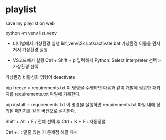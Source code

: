 # playlist
save my playlist on web

python -m venv list_venv

- 터미널에서 가상환경 실행
list_venv\Scripts\activate.bat
가상환경 이름을 먼저 쳐서 가상환경 실행

- VS코드에서 실행
Ctrl + Shift + p 입력해서 Python: Select Interpreter 선택 > 가상환경 선택

가상환경 비활성화 명령어
deactivate

pip freeze > requirements.txt
이 명령을 수행하면 다음과 같이 개발에 필요한 패키지를 requirements.txt 파일에 기록한다.

pip install -r requirements.txt
이 명령을 실행하면 requirements.txt 파일 내에 정의된 패키지를 같은 버전으로 설치한다.


Shift + Alt + F / 전체 선택 후 Ctrl + K + F : 자동정렬

Ctrl + . : 밑줄 있는 거 문제점 해결 제시